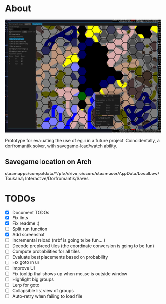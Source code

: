# About

![current snapshot](./snapshot.png)

Prototype for evaluating the use of egui in a future project.
Coincidentally, a dorfromantik solver, with savegame-load/watch ability.

## Savegame location on Arch
steamapps/compatdata/*/pfx/drive_c/users/steamuser/AppData/LocalLow/Toukana\ Interactive/Dorfromantik/Saves

# TODOs

- [x] Document TODOs
- [x] Fix lints
- [x] Fix readme :)
- [ ] Split run function
- [x] Add screenshot
- [ ] Incremental reload (nrbf is going to be fun....)
- [ ] Decode preplaced tiles (the coordinate conversion is going to be fun)
- [ ] Compute probabilities for all tiles
- [ ] Evaluate best placements based on probability
- [ ] Fix goto in ui
- [ ] Improve UI
- [ ] Fix tooltip that shows up when mouse is outside window
- [ ] Highlight big groups
- [ ] Lerp for goto
- [ ] Collapsible list view of groups
- [ ] Auto-retry when failing to load file

